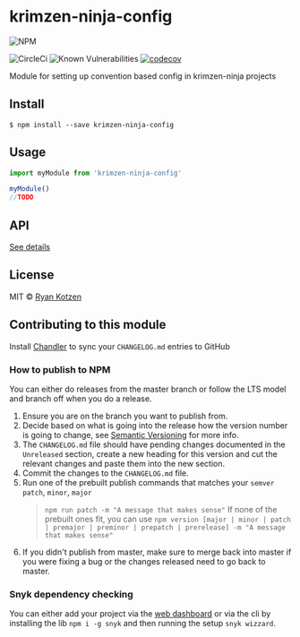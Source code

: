 # krimzen-ninja-config

![NPM](https://nodei.co/npm/krimzen-ninja-config.png)

![CircleCi](https://circleci.com/gh/KrimzenNinja/krimzen-ninja-config.svg?style=shield)
![Known Vulnerabilities](https://snyk.io/test/npm/krimzen-ninja-config/badge.svg)
[![codecov](https://codecov.io/gh/KrimzenNinja/krimzen-ninja-config/branch/master/graph/badge.svg)](https://codecov.io/gh/KrimzenNinja/krimzen-ninja-config)

Module for setting up convention based config in krimzen-ninja projects

## Install

    $ npm install --save krimzen-ninja-config

## Usage

```js
import myModule from 'krimzen-ninja-config'

myModule()
//TODO
```

## API

[See details](https://github.com/KrimzenNinja/krimzen-ninja-config/blob/master/API.md)

## License

MIT © [Ryan Kotzen](https://github.com/KrimzenNinja)

## Contributing to this module

Install [Chandler](https://github.com/mattbrictson/chandler) to sync your `CHANGELOG.md` entries to GitHub

### How to publish to NPM

You can either do releases from the master branch or follow the LTS model and branch off when you do a release.

1. Ensure you are on the branch you want to publish from.
1. Decide based on what is going into the release how the version number is going to change, see [Semantic Versioning](http://semver.org/) for more info.
1. The `CHANGELOG.md` file should have pending changes documented in the `Unreleased` section, create a new heading for this version and cut the relevant changes and paste them into the new section.
1. Commit the changes to the `CHANGELOG.md` file.
1. Run one of the prebuilt publish commands that matches your `semver` `patch`, `minor`, `major`
	> `npm run patch -m "A message that makes sense"`
	If none of the prebuilt ones fit, you can use `npm version [major | minor | patch | premajor | preminor | prepatch | prerelease] -m "A message that makes sense"`
1. If you didn't publish from master, make sure to merge back into master if you were fixing a bug or the changes released need to go back to master.

### Snyk dependency checking

You can either add your project via the [web dashboard](https://snyk.io/) or via the cli by installing the lib `npm i -g snyk` and then running the setup `snyk wizzard`.
